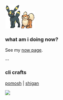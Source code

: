 <div align="">

<img width="48" src="./197.gif" />
<img width="45" src="./58.gif" />

### what am i doing now?
See my [now page](https://blog.madelen.me/now).

--
<br />

### cli crafts
[pomosh](https://github.com/rolemadelen/pomosh) | [shigan](https://github.com/rolemadelen/shigan)

<!--
<div>
<h4>Front-End</h4>
  <a href="#"><img alt="JavaScript" src="https://img.shields.io/badge/JavaScript-F7DF1E?style=flat&logo=JavaScript&logoColor=white"></a>
  <a href="#"><img alt="HTML5" src="https://img.shields.io/badge/HTML5-E34F26?logo=HTML5&logoColor=white"></a>
  <a href="#"><img alt="CSS3" src="https://img.shields.io/badge/CSS3-1572B6?logo=CSS3&logoColor=white"></a>
  <a href="#"><img alt="TypeScript" src="https://img.shields.io/badge/TypeScript-3178C6?logo=TypeScript&logoColor=white"></a>
  <img src="https://img.shields.io/badge/SASS-CC6699?style=flat&logo=sass&logoColor=white" />
  <img src="https://img.shields.io/badge/TailwindCSS-06B6D4?style=flat&logo=tailwindcss&logoColor=white" />
</div>
  
  <div>
    <h4>Framework / Library</h4>
  <img alt="React" src="https://img.shields.io/badge/React-61DAFB?logo=React&logoColor=white">
  <img alt="svelte" src="https://img.shields.io/badge/Svelte-f23f00?logo=svelte&logoColor=white">
  <img alt="next.js" src="https://img.shields.io/badge/Next.js-000000?logo=nextdotjs&logoColor=white">
  <img alt="redux" src="https://img.shields.io/badge/Redux-764ABC?logo=redux&logoColor=white">
  <img alt="recoil" src="https://img.shields.io/badge/Recoil-3578e5?logo=recoil&logoColor=white">
  <img alt="vite" src="https://img.shields.io/badge/Vite-646CFF?logo=vite&logoColor=white">
</div>


<div>
  <h4>Back-End</h4>
  <img alt="Node.js" src="https://img.shields.io/badge/Node.js-73b759?logo=nodedotjs&logoColor=white">
  <img alt="Express.js" src="https://img.shields.io/badge/Express-fff?logo=express&logoColor=black">
  <img alt="Ruby" src="https://img.shields.io/badge/Ruby-bc110f?logo=ruby&logoColor=white">
</div>

<div>
  <h4>Database / Hosting</h4>
  <img alt="postgresql" src="https://img.shields.io/badge/PostgreSQL-1e5287?logo=postgresql&logoColor=white">
<img alt="mongodb" src="https://img.shields.io/badge/MongoDB-2c934f?logo=mongodb&logoColor=white">
  <img alt="supabase" src="https://img.shields.io/badge/Supabase-000?logo=supabase&logoColor=1c7d50">
  <img alt="vercel" src="https://img.shields.io/badge/Vercel-000?logo=vercel&logoColor=white">
  <img alt="netlify" src="https://img.shields.io/badge/Netlify-00beab?logo=netlify&logoColor=white">
</div>

</div>

-->
  <img src="https://capsule-render.vercel.app/api?type=waving&color=77b9f6&section=footer&" />
